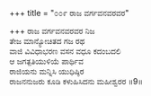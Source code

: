 +++
title = "೦೦೯ ರಾಜ ವರ್ಗವನವರವರ"

+++
ರಾಜ ವರ್ಗವನವರವರ ನಿಜ  
ತೇಜ ಮಾನ್ಯೋಚಿತದ ಗಜ ರಥ  
ವಾಜಿ ವಿವಿಧಾಭರಣ ವಸನ ವಧೂ ಕದಂಬದಲಿ  
ಆ ಜಗತ್ಪತಿಯುಳಿಯೆ ಪಾರ್ಥಿವ  
ರಾಜಿಯನು ಮನ್ನಿಸಿ ಯುಧಿಷ್ಠಿರ  
ರಾಜನನುಜರು ಕೂಡಿ ಕಳುಹಿಸಿದನು ಮಹೀಶ್ವರರ    ॥9॥